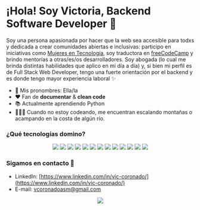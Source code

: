 
  # ¡Hola! Soy Victoria, Backend Software Developer 👋

Soy una persona apasionada por hacer que la web sea accesible para todxs y dedicada a crear comunidades abiertas e inclusivas: participo en iniciativas como [Mujeres en Tecnología](https://mujeresentecnologia.org/), soy traductora en [freeCodeCamp](https://www.freecodecamp.org/) y brindo mentorías a otras/es/os desarrolladores. 
Soy abogada (lo cual me brinda distintas habilidades que aplico en mi día a día) y, si bien mi perfil es de Full Stack Web Developer, tengo una fuerte orientación por el backend y es donde tengo mayor experiencia laboral ✨ 

- 🌿 Mis pronombres: Ella/la
- ❤ Fan de **documentar** & **clean code**
- 📚 Actualmente aprendiendo Python
- 🧗🏼‍♀️ Cuando no estoy codeando, me encuentran escalando montañas o acampando en la costa de algún río.

### ¿Qué tecnologías domino? 

<div align="center">
    <img src="https://img.shields.io/badge/HTML5-E34F26?style=for-the-badge&logo=html5&logoColor=white" />
    <img src="https://img.shields.io/badge/CSS3-1572B6?style=for-the-badge&logo=css3&logoColor=white" />
    <img src="https://img.shields.io/badge/JavaScript-F7DF1E?style=for-the-badge&logo=javascript&logoColor=black" />
    <img src="https://img.shields.io/badge/TypeScript-007ACC?style=for-the-badge&logo=typescript&logoColor=white" />
    <img src="https://img.shields.io/badge/PostgreSQL-316192?style=for-the-badge&logo=postgresql&logoColor=white" />
    <img src="https://img.shields.io/badge/Express.js-404D59?style=for-the-badge" />
    <img src="https://img.shields.io/badge/React-20232A?style=for-the-badge&logo=react&logoColor=61DAFB" /> 
    <img src="https://img.shields.io/badge/Node.js-43853D?style=for-the-badge&logo=node.js&logoColor=white" />
    <img src="https://img.shields.io/badge/Java-ED8B00?style=for-the-badge&logo=java&logoColor=white" />
    <img src="https://img.shields.io/badge/Spring-6DB33F?style=for-the-badge&logo=spring&logoColor=white" />
    <img src="https://img.shields.io/badge/MySQL-00000F?style=for-the-badge&logo=mysql&logoColor=white" />
    <img src="https://img.shields.io/badge/MongoDB-4EA94B?style=for-the-badge&logo=mongodb&logoColor=white" />
    <img src="https://img.shields.io/badge/Amazon_AWS-232F3E?style=for-the-badge&logo=amazon-aws&logoColor=white" />
</div>


### Sigamos en contacto 📲

- LinkedIn: [https://www.linkedin.com/in/vic-coronado/](https://www.linkedin.com/in/vic-coronado/)
- E-mail: vcoronadoasm@gmail.com

<div align="center">
    <img src="https://forthebadge.com/images/badges/built-with-love.svg" />
</div>


